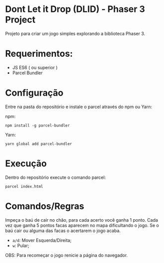 # Dont Let it Drop (DLID) - Phaser 3 Project
Projeto para criar um jogo simples explorando a biblioteca Phaser 3.

# Requerimentos:
* JS ES6 ( ou superior )
* Parcel Bundler

# Configuração
Entre na pasta do repositório e instale o parcel através do npm ou Yarn:

npm:
```
npm install -g parcel-bundler
```
Yarn:
```
yarn global add parcel-bundler
```

# Execução
Dentro do repositório execute o comando parcel:
```
parcel index.html
```

# Comandos/Regras
Impeça o baú de cair no chão, para cada acerto você ganha 1 ponto. Cada vez que ganha 5 pontos facas aparecem no mapa dificultando o jogo. Se o baú cair ou alguma das facas o acertarem o jogo acaba.
* ``a/d``: Mover Esquerda/Direita;
* ``w``: Pular;

OBS: Para recomeçar o jogo renicie a página do navegador.
